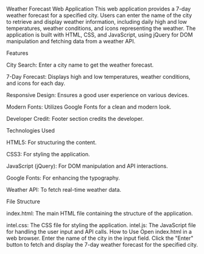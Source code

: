 Weather Forecast Web Application
This web application provides a 7-day weather forecast for a specified city. Users can enter the name of the city to retrieve and display weather information, including daily high and low temperatures, weather conditions, and icons representing the weather. The application is built with HTML, CSS, and JavaScript, using jQuery for DOM manipulation and fetching data from a weather API.

Features

City Search: Enter a city name to get the weather forecast.

7-Day Forecast: Displays high and low temperatures, weather conditions, and icons for each day.

Responsive Design: Ensures a good user experience on various devices.

Modern Fonts: Utilizes Google Fonts for a clean and modern look.

Developer Credit: Footer section credits the developer.

Technologies Used

HTML5: For structuring the content.

CSS3: For styling the application.

JavaScript (jQuery): For DOM manipulation and API interactions.

Google Fonts: For enhancing the typography.

Weather API: To fetch real-time weather data.

File Structure

index.html: The main HTML file containing the structure of the application.

intel.css: The CSS file for styling the application.
intel.js: The JavaScript file for handling the user input and API calls.
How to Use
Open index.html in a web browser.
Enter the name of the city in the input field.
Click the "Enter" button to fetch and display the 7-day weather forecast for the specified city.
